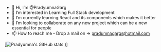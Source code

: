 - 👋 Hi, I’m @PradyumnaGarg
- 👀 I’m interested in Learning Full Stack development
- 🌱 I’m currently learning React and its components which makes it better
- 💞️ I’m looking to collaborate on any new project which can be a new essential for people
- 📫 How to reach me - Drop a mail on -> pradumnagarg@hotmail.com

[![Pradyumna's GitHub stats](https://github-readme-stats.vercel.app/api?username=PradyumnaGarg&show_icons=true&theme=radical)
)]
<!---
PradyumnaGarg/PradyumnaGarg is a ✨ special ✨ repository because its `README.md` (this file) appears on your GitHub profile.
You can click the Preview link to take a look at your changes.
--->
